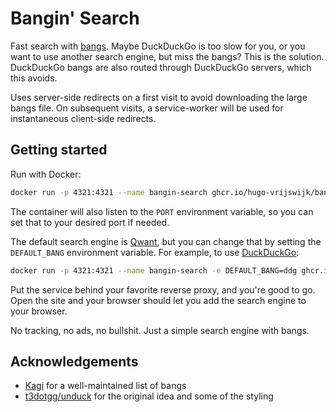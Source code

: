 # Bangin' Search

Fast search with [bangs](https://duckduckgo.com/bangs). Maybe DuckDuckGo is too slow for you, or you want to use another search engine, but miss the bangs? This is the solution. DuckDuckGo bangs are also routed through DuckDuckGo servers, which this avoids.

Uses server-side redirects on a first visit to avoid downloading the large bangs file. On subsequent visits, a service-worker will be used for instantaneous client-side redirects.

## Getting started

Run with Docker:

```bash
docker run -p 4321:4321 --name bangin-search ghcr.io/hugo-vrijswijk/bangin-search
```

The container will also listen to the `PORT` environment variable, so you can set that to your desired port if needed.

The default search engine is [Qwant](https://www.qwant.com/), but you can change that by setting the `DEFAULT_BANG` environment variable. For example, to use [DuckDuckGo](https://duckduckgo.com/):

```bash
docker run -p 4321:4321 --name bangin-search -e DEFAULT_BANG=ddg ghcr.io/hugo-vrijswijk/bangin-search
```

Put the service behind your favorite reverse proxy, and you're good to go. Open the site and your browser should let you add the search engine to your browser.

No tracking, no ads, no bullshit. Just a simple search engine with bangs.

## Acknowledgements

- [Kagi](https://github.com/kagisearch/bangs/) for a well-maintained list of bangs
- [t3dotgg/unduck](https://github.com/t3dotgg/unduck) for the original idea and some of the styling
